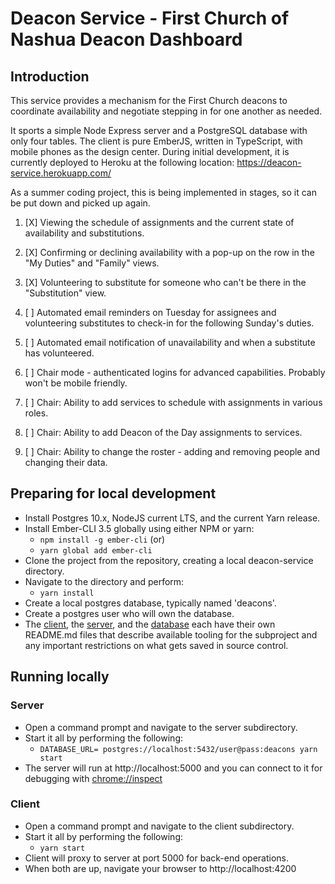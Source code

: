 # Deacon Service - First Church of Nashua Deacon Dashboard

## Introduction

This service provides a mechanism for the First Church deacons to coordinate availability and negotiate stepping in for one another as needed.

It sports a simple Node Express server and a PostgreSQL database with only four tables. The client is pure EmberJS, written in TypeScript, with mobile phones as the design center. During initial development, it is currently deployed to Heroku at the following location: https://deacon-service.herokuapp.com/

As a summer coding project, this is being implemented in stages, so it can be put down and picked up again.

1. [X] Viewing the schedule of assignments and the current state of availability and substitutions.

2. [X] Confirming or declining availability with a pop-up on the row in the "My Duties" and "Family" views.

3. [X] Volunteering to substitute for someone who can't be there in the "Substitution" view.

4. [ ] Automated email reminders on Tuesday for assignees and volunteering substitutes to check-in for the following Sunday's duties.

5. [ ] Automated email notification of unavailability and when a substitute has volunteered.

6. [ ] Chair mode - authenticated logins for advanced capabilities. Probably won't be mobile friendly.

7. [ ] Chair: Ability to add services to schedule with assignments in various roles.

8. [ ] Chair: Ability to add Deacon of the Day assignments to services.

9. [ ] Chair: Ability to change the roster - adding and removing people and changing their data.

## Preparing for local development

* Install Postgres 10.x, NodeJS current LTS, and the current Yarn release.
* Install Ember-CLI 3.5 globally using either NPM or yarn:
   * `npm install -g ember-cli` (or) 
   * `yarn global add ember-cli`
* Clone the project from the repository, creating a local deacon-service directory.
* Navigate to the directory and perform:
     * `yarn install`
* Create a local postgres database, typically named 'deacons'.
* Create a postgres user who will own the database.
* The [client](./client/README.md), the [server](./server/README.md), and the [database](./db/README.md) each have their own README.md files that describe available tooling for the subproject and any important restrictions on what gets saved in source control.

## Running locally

### Server
* Open a command prompt and navigate to the server subdirectory.
* Start it all by performing the following:
    * `DATABASE_URL= postgres://localhost:5432/user@pass:deacons yarn start`
* The server will run at http://localhost:5000 and you can connect to it for 
debugging with [chrome://inspect](chrome://inspect)

### Client
* Open a command prompt and navigate to the client subdirectory.
* Start it all by performing the following:
   	* `yarn start`
* Client will proxy to server at port 5000 for back-end operations.
* When both are up, navigate your browser to http://localhost:4200

